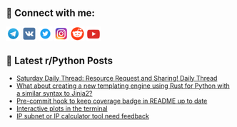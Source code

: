 ## 🔎 Connect with me:
[<img src="https://github.com/bullbesh/bullbesh/blob/main/images/Telegram.png" width="32" height="32" />](https://t.me/bullbesh)
[<img src="https://github.com/bullbesh/bullbesh/blob/main/images/VK.png" width="32" height="32" />](https://vk.com/bullbesh)
[<img src="https://github.com/bullbesh/bullbesh/blob/main/images/Twitter.png" width="32" height="32" />](https://twitter.com/bullbesh1)
[<img src="https://github.com/bullbesh/bullbesh/blob/main/images/Instagram.png" width="32" height="32" />](https://www.instagram.com/bullbesh)
[<img src="https://github.com/bullbesh/bullbesh/blob/main/images/Reddit.png" width="32" height="32" />](https://www.reddit.com/user/bullbesh)
[<img src="https://github.com/bullbesh/bullbesh/blob/main/images/YouTube.png" width="32" height="32" />](https://www.youtube.com/channel/UCtfjRs6uzgq5mfm8S06WTcg)

## 📕 Latest r/Python Posts
<!-- BLOG-POST-LIST:START -->
- [Saturday Daily Thread: Resource Request and Sharing! Daily Thread](https://www.reddit.com/r/Python/comments/1cp43wy/saturday_daily_thread_resource_request_and/)
- [What about creating a new templating engine using Rust for Python with a similar syntax to Jinja2?](https://www.reddit.com/r/Python/comments/1cotthm/what_about_creating_a_new_templating_engine_using/)
- [Pre-commit hook to keep coverage badge in README up to date](https://www.reddit.com/r/Python/comments/1cotppy/precommit_hook_to_keep_coverage_badge_in_readme/)
- [Interactive plots in the terminal](https://www.reddit.com/r/Python/comments/1cor562/interactive_plots_in_the_terminal/)
- [IP subnet or IP calculator tool need feedback](https://www.reddit.com/r/Python/comments/1comgeg/ip_subnet_or_ip_calculator_tool_need_feedback/)
<!-- BLOG-POST-LIST:END -->
